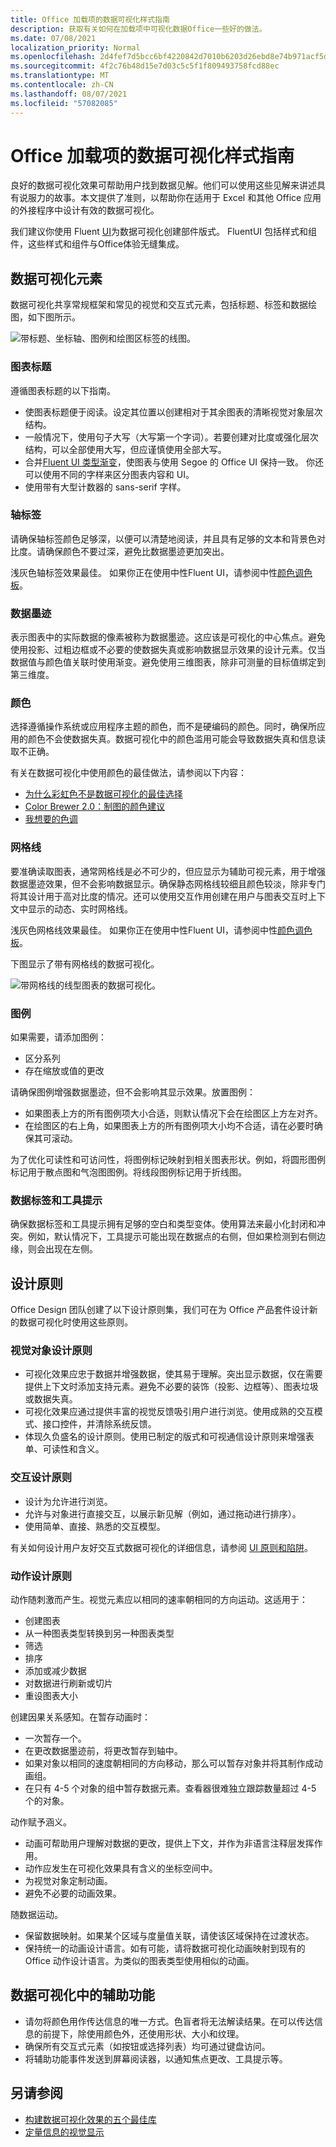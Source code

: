 ```yaml
---
title: Office 加载项的数据可视化样式指南
description: 获取有关如何在加载项中可视化数据Office一些好的做法。
ms.date: 07/08/2021
localization_priority: Normal
ms.openlocfilehash: 2d4fef7d5bcc6bf4220842d7010b6203d26ebd8e74b971acf5d73381220f2721
ms.sourcegitcommit: 4f2c76b48d15e7d03c5c5f1f809493758fcd88ec
ms.translationtype: MT
ms.contentlocale: zh-CN
ms.lasthandoff: 08/07/2021
ms.locfileid: "57082085"
---
```

# <a name="data-visualization-style-guidelines-for-office-add-ins"></a>Office 加载项的数据可视化样式指南

良好的数据可视化效果可帮助用户找到数据见解。他们可以使用这些见解来讲述具有说服力的故事。本文提供了准则，以帮助你在适用于 Excel 和其他 Office 应用的外接程序中设计有效的数据可视化。

我们建议你使用 Fluent [UI](../design/add-in-design.md)为数据可视化创建部件版式。 FluentUI 包括样式和组件，这些样式和组件与Office体验无缝集成。

## <a name="data-visualization-elements"></a>数据可视化元素

数据可视化共享常规框架和常见的视觉和交互式元素，包括标题、标签和数据绘图，如下图所示。

![带标题、坐标轴、图例和绘图区标签的线图。](../images/excel-charts-visualization.png)

### <a name="chart-titles"></a>图表标题

遵循图表标题的以下指南。

- 使图表标题便于阅读。设定其位置以创建相对于其余图表的清晰视觉对象层次结构。
- 一般情况下，使用句子大写（大写第一个字词）。若要创建对比度或强化层次结构，可以全部使用大写，但应谨慎使用全部大写。
- 合并[Fluent UI 类型渐变](https://developer.microsoft.com/fluentui#/styles/web/typography)，使图表与使用 Segoe 的 Office UI 保持一致。 你还可以使用不同的字样来区分图表内容和 UI。
- 使用带有大型计数器的 sans-serif 字样。

### <a name="axis-labels"></a>轴标签

请确保轴标签颜色足够深，以便可以清楚地阅读，并且具有足够的文本和背景色对比度。请确保颜色不要过深，避免比数据墨迹更加突出。

浅灰色轴标签效果最佳。 如果你正在使用中性Fluent UI，请参阅中性[颜色调色板](https://developer.microsoft.com/fluentui#/styles/web/colors/neutrals)。

### <a name="data-ink"></a>数据墨迹

表示图表中的实际数据的像素被称为数据墨迹。这应该是可视化的中心焦点。避免使用投影、过粗边框或不必要的使数据失真或影响数据显示效果的设计元素。仅当数据值与颜色值关联时使用渐变。避免使用三维图表，除非可测量的目标值绑定到第三维度。

### <a name="color"></a>颜色

选择遵循操作系统或应用程序主题的颜色，而不是硬编码的颜色。同时，确保所应用的颜色不会使数据失真。数据可视化中的颜色滥用可能会导致数据失真和信息读取不正确。

有关在数据可视化中使用颜色的最佳做法，请参阅以下内容：

- [为什么彩虹色不是数据可视化的最佳选择](https://www.poynter.org/2013/why-rainbow-colors-arent-always-the-best-options-for-data-visualizations/224413/)
- [Color Brewer 2.0：制图的颜色建议](https://colorbrewer2.org/)
- [我想要的色调](https://tools.medialab.sciences-po.fr/iwanthue/)

### <a name="gridlines"></a>网格线

要准确读取图表，通常网格线是必不可少的，但应显示为辅助可视元素，用于增强数据墨迹效果，但不会影响数据显示。确保静态网格线较细且颜色较淡，除非专门将其设计用于高对比度的情况。还可以使用交互作用创建在用户与图表交互时上下文中显示的动态、实时网格线。

浅灰色网格线效果最佳。 如果你正在使用中性Fluent UI，请参阅中性[颜色调色板](https://developer.microsoft.com/fluentui#/styles/web/colors/neutrals)。

下图显示了带有网格线的数据可视化。

![带网格线的线型图表的数据可视化。](../images/data-visualization.png)

### <a name="legends"></a>图例

如果需要，请添加图例：

- 区分系列
- 存在缩放或值的更改

请确保图例增强数据墨迹，但不会影响其显示效果。放置图例：

- 如果图表上方的所有图例项大小合适，则默认情况下会在绘图区上方左对齐。
- 在绘图区的右上角，如果图表上方的所有图例项大小均不合适，请在必要时确保其可滚动。

为了优化可读性和可访问性，将图例标记映射到相关图表形状。例如，将圆形图例标记用于散点图和气泡图图例。将线段图例标记用于折线图。

### <a name="data-labels-and-tooltips"></a>数据标签和工具提示

确保数据标签和工具提示拥有足够的空白和类型变体。使用算法来最小化封闭和冲突。例如，默认情况下，工具提示可能出现在数据点的右侧，但如果检测到右侧边缘，则会出现在左侧。

## <a name="design-principles"></a>设计原则

Office Design 团队创建了以下设计原则集，我们可在为 Office 产品套件设计新的数据可视化时使用这些原则。

### <a name="visual-design-principles"></a>视觉对象设计原则

- 可视化效果应忠于数据并增强数据，使其易于理解。突出显示数据，仅在需要提供上下文时添加支持元素。避免不必要的装饰（投影、边框等）、图表垃圾或数据失真。
- 可视化效果应通过提供丰富的视觉反馈吸引用户进行浏览。使用成熟的交互模式、接口控件，并清除系统反馈。
- 体现久负盛名的设计原则。使用已制定的版式和可视通信设计原则来增强表单、可读性和含义。

### <a name="interaction-design-principles"></a>交互设计原则

- 设计为允许进行浏览。
- 允许与对象进行直接交互，以展示新见解（例如，通过拖动进行排序）。
- 使用简单、直接、熟悉的交互模型。

有关如何设计用户友好交互式数据可视化的详细信息，请参阅 [UI 原则和陷阱](https://uitraps.com/)。

### <a name="motion-design-principles"></a>动作设计原则

动作随刺激而产生。视觉元素应以相同的速率朝相同的方向运动。这适用于：

- 创建图表
- 从一种图表类型转换到另一种图表类型
- 筛选
- 排序
- 添加或减少数据
- 对数据进行刷新或切片
- 重设图表大小

创建因果关系感知。在暂存动画时：

- 一次暂存一个。
- 在更改数据墨迹前，将更改暂存到轴中。
- 如果对象以相同的速度朝相同的方向移动，那么可以暂存对象并将其制作成动画组。
- 在只有 4-5 个对象的组中暂存数据元素。查看器很难独立跟踪数量超过 4-5 个的对象。

动作赋予涵义。

- 动画可帮助用户理解对数据的更改，提供上下文，并作为非语言注释层发挥作用。
- 动作应发生在可视化效果具有含义的坐标空间中。
- 为视觉对象定制动画。
- 避免不必要的动画效果。

随数据运动。

- 保留数据映射。如果某个区域与度量值关联，请使该区域保持在过渡状态。
- 保持统一的动画设计语言。如有可能，请将数据可视化动画映射到现有的 Office 动作设计语言。为类似的图表类型使用相似的动画。

## <a name="accessibility-in-data-visualizations"></a>数据可视化中的辅助功能

- 请勿将颜色用作传达信息的唯一方式。色盲者将无法解读结果。在可以传达信息的前提下，除使用颜色外，还使用形状、大小和纹理。
- 确保所有交互式元素（如按钮或选择列表）均可通过键盘访问。
- 将辅助功能事件发送到屏幕阅读器，以通知焦点更改、工具提示等。

## <a name="see-also"></a>另请参阅

- [构建数据可视化效果的五个最佳库](https://www.fastcompany.com/3029760/the-five-best-libraries-for-building-data-vizualizations)
- [定量信息的视觉显示](https://www.edwardtufte.com/tufte/books_vdqi)

